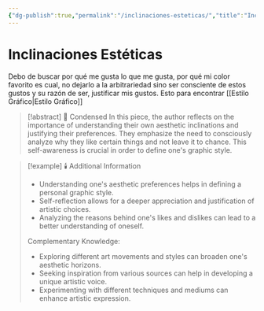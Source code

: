 ```yaml
---
{"dg-publish":true,"permalink":"/inclinaciones-esteticas/","title":"Inclinaciones Estéticas","tags":["Idea,"],"noteIcon":"","created":"2023-04-26T10:15:58.768-05:00","updated":"2023-08-08T15:31:33.000-05:00"}
---
```



# Inclinaciones Estéticas

Debo de buscar por qué me gusta lo que me gusta, por qué mi color favorito es cual, no dejarlo a la arbitrariedad sino ser consciente de estos gustos y su razón de ser, justificar mis gustos. Esto para encontrar [[Estilo Gráfico\|Estilo Gráfico]]

 > [!abstract] 📖 Condensed
> In this piece, the author reflects on the importance of understanding their own aesthetic inclinations and justifying their preferences. They emphasize the need to consciously analyze why they like certain things and not leave it to chance. This self-awareness is crucial in order to define one's graphic style.

> [!example] 🕯️ Additional Information
> 
> - Understanding one's aesthetic preferences helps in defining a personal graphic style.
> - Self-reflection allows for a deeper appreciation and justification of artistic choices.
> - Analyzing the reasons behind one's likes and dislikes can lead to a better understanding of oneself.
> 
> Complementary Knowledge:
> 
> - Exploring different art movements and styles can broaden one's aesthetic horizons.
> - Seeking inspiration from various sources can help in developing a unique artistic voice.
> - Experimenting with different techniques and mediums can enhance artistic expression.